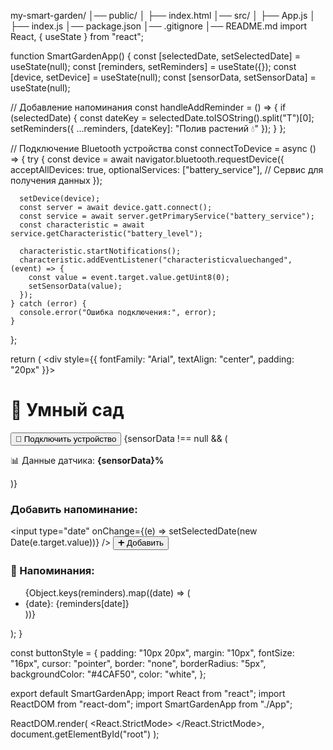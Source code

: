 my-smart-garden/
│── public/
│   ├── index.html
│── src/
│   ├── App.js
│   ├── index.js
│── package.json
│── .gitignore
│── README.md
import React, { useState } from "react";

function SmartGardenApp() {
  const [selectedDate, setSelectedDate] = useState(null);
  const [reminders, setReminders] = useState({});
  const [device, setDevice] = useState(null);
  const [sensorData, setSensorData] = useState(null);

  // Добавление напоминания
  const handleAddReminder = () => {
    if (selectedDate) {
      const dateKey = selectedDate.toISOString().split("T")[0];
      setReminders({ ...reminders, [dateKey]: "Полив растений 💧" });
    }
  };

  // Подключение Bluetooth устройства
  const connectToDevice = async () => {
    try {
      const device = await navigator.bluetooth.requestDevice({
        acceptAllDevices: true,
        optionalServices: ["battery_service"], // Сервис для получения данных
      });

      setDevice(device);
      const server = await device.gatt.connect();
      const service = await server.getPrimaryService("battery_service");
      const characteristic = await service.getCharacteristic("battery_level");

      characteristic.startNotifications();
      characteristic.addEventListener("characteristicvaluechanged", (event) => {
        const value = event.target.value.getUint8(0);
        setSensorData(value);
      });
    } catch (error) {
      console.error("Ошибка подключения:", error);
    }
  };

  return (
    <div style={{ fontFamily: "Arial", textAlign: "center", padding: "20px" }}>
      <h1>🌱 Умный сад</h1>
      <button onClick={connectToDevice} style={buttonStyle}>
        🔗 Подключить устройство
      </button>
      {sensorData !== null && (
        <p>📊 Данные датчика: <strong>{sensorData}%</strong></p>
      )}
      <div>
        <h3>Добавить напоминание:</h3>
        <input
          type="date"
          onChange={(e) => setSelectedDate(new Date(e.target.value))}
        />
        <button onClick={handleAddReminder} style={buttonStyle}>
          ➕ Добавить
        </button>
      </div>
      <div>
        <h3>📅 Напоминания:</h3>
        <ul>
          {Object.keys(reminders).map((date) => (
            <li key={date}>{date}: {reminders[date]}</li>
          ))}
        </ul>
      </div>
    </div>
  );
}

const buttonStyle = {
  padding: "10px 20px",
  margin: "10px",
  fontSize: "16px",
  cursor: "pointer",
  border: "none",
  borderRadius: "5px",
  backgroundColor: "#4CAF50",
  color: "white",
};

export default SmartGardenApp;
import React from "react";
import ReactDOM from "react-dom";
import SmartGardenApp from "./App";

ReactDOM.render(
  <React.StrictMode>
    <SmartGardenApp />
  </React.StrictMode>,
  document.getElementById("root")
);
<!DOCTYPE html>
<html lang="ru">
<head>
    <meta charset="UTF-8">
    <meta name="viewport" content="width=device-width, initial-scale=1.0">
    <title>Умный сад</title>
</head>
<body>
    <div id="root"></div>
</body>
</html>
